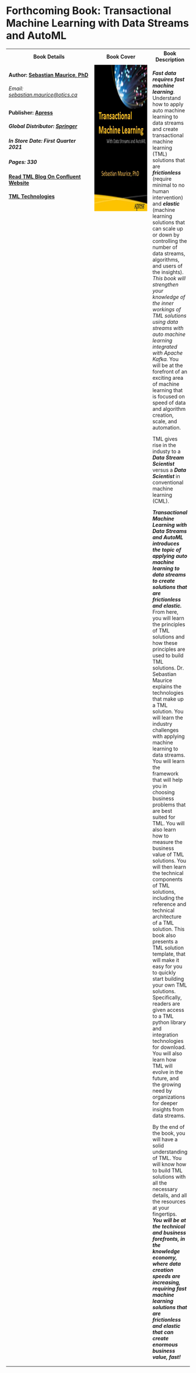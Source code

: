 # Forthcoming Book: Transactional Machine Learning with Data Streams and AutoML

<table>
<tr>
  <th> Book Details</th>
<th> Book Cover</th>
<th>Book Description</th>
</tr>
<tr>
  <td width=270  valign="top">
    
#### Author: [Sebastian Maurice, PhD](https://www.linkedin.com/in/sebastianmaurice/)
###### Email: sebastian.maurice@otics.ca 
#### Publisher: [Apress](https://www.apress.com/us)
##### Global Distributor: [Springer](https://www.springer.com/gp)
##### In Store Date: First Quarter 2021
##### Pages: 330
#### [Read TML Blog On Confluent Website](https://www.confluent.io/blog/transactional-machine-learning-with-maads-viper-and-apache-kafka/?utm_source=linkedin&utm_medium=organicsocial&utm_campaign=tm.devx_ch.transactional-machine-learning-with-maads-viper-and-apache-kafka_content.analytics-)

#### [TML Technologies](https://github.com/smaurice101/transactionalmachinelearning)
</td>
<td width=300  valign="top" style="vertical-align:top">
<img style="float: right;" src="apress.jpg" width="300" height="400" />
</td>
<td>

**_Fast data requires fast machine learning_**.  Understand how to apply auto machine learning to data streams and create transactional machine learning (TML) solutions that are **_frictionless_** (require minimal to no human intervention) and **_elastic_** (machine learning solutions that can scale up or down by controlling the number of data streams, algorithms, and users of the insights).  *This book will strengthen your knowledge of the inner workings of TML solutions using data streams with auto machine learning integrated with Apache Kafka.*  You will be at the forefront of an exciting area of machine learning that is focused on speed of data and algorithm creation, scale, and automation.

TML gives rise in the industy to a **_Data Stream Scientist_** versus a **_Data Scientist_** in conventional machine learning (CML). 

**_Transactional Machine Learning with Data Streams and AutoML introduces the topic of applying auto machine learning to data streams to create solutions that are frictionless and elastic._**  From here, you will learn the principles of TML solutions and how these principles are used to build TML solutions.   Dr. Sebastian Maurice explains the technologies that make up a TML solution.  You will learn the industry challenges with applying machine learning to data streams.   You will learn the framework that will help you in choosing business problems that are best suited for TML.  You will also learn how to measure the business value of TML solutions.  You will then learn the technical components of TML solutions, including the reference and technical architecture of a TML solution.  This book also presents a TML solution template, that will make it easy for you to quickly start building your own TML solutions.  Specifically, readers are given access to a TML python library and integration technologies for download.  You will also learn how TML will evolve in the future, and the growing need by organizations for deeper insights from data streams.

By the end of the book, you will have a solid understanding of TML.  You will know how to build TML solutions with all the necessary details, and all the resources at your fingertips.   **_You will be at the technical and business forefronts, in the knowledge economy, where data creation speeds are increasing, requiring fast machine learning solutions that are frictionless and elastic that can create enormous business value, fast!_** 
</td>
</tr>
</table>
